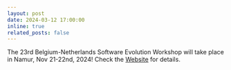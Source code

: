 ```yaml
---
layout: post
date: 2024-03-12 17:00:00
inline: true
related_posts: false
---
```


The 23rd Belgium-Netherlands Software Evolution Workshop will take place in Namur, Nov 21-22nd, 2024! Check the [Website](https://benevol2024.github.io) for details.
